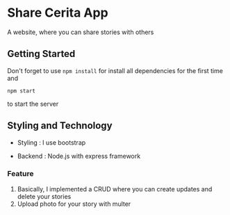 # Share Cerita App

A website, where you can share stories with others

## Getting Started

Don't forget to use ``` npm install ``` for install all dependencies for the first time and

```
npm start
```
to start the server

## Styling and Technology 

* Styling :
I use bootstrap

* Backend :
Node.js with express framework

### Feature

1. Basically, I implemented a CRUD where you can create updates and delete your stories
2. Upload photo for your story with multer 
